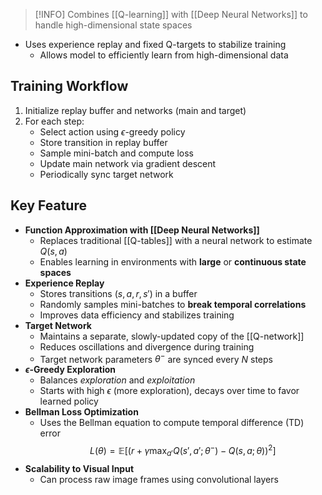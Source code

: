 
> [!INFO]
> Combines [[Q-learning]] with [[Deep Neural Networks]] to handle high-dimensional state spaces

- Uses experience replay and fixed Q-targets to stabilize training
	- Allows model to efficiently learn from high-dimensional data

## Training Workflow

1. Initialize replay buffer and networks (main and target)
2. For each step: 
	- Select action using $\epsilon$-greedy policy
	- Store transition in replay buffer
	- Sample mini-batch and compute loss
	- Update main network via gradient descent
	- Periodically sync target network
## Key Feature

- **Function Approximation with [[Deep Neural Networks]]**
	- Replaces traditional [[Q-tables]] with a neural network to estimate $Q(s, a)$
	- Enables learning in environments with **large** or **continuous state spaces**
- **Experience Replay**
	- Stores transitions $(s, a, r, s')$ in a buffer
	- Randomly samples mini-batches to **break temporal correlations**
	- Improves data efficiency and stabilizes training
- **Target Network**
	- Maintains a separate, slowly-updated copy of the [[Q-network]]
	- Reduces oscillations and divergence during training
	- Target network parameters $\theta ^-$ are synced every $N$ steps
- **$\epsilon$-Greedy Exploration**
	- Balances _exploration_ and _exploitation_
	- Starts with high $\epsilon$ (more exploration), decays over time to favor learned policy
- **Bellman Loss Optimization**
	- Uses the Bellman equation to compute temporal difference (TD) error
		$$
		L(\theta) = \mathbb{E}[(r + \gamma \max_{a'} Q(s', a'; \theta^-) - Q(s, a; \theta))^2]
		$$
- **Scalability to Visual Input**
	- Can process raw image frames using convolutional layers